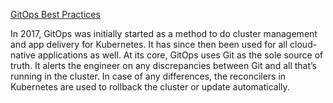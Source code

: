 [GitOps Best Practices](https://medium.com/@cloudcomputingtechnologies/gitops-best-practices-2ef73b9b7def)

In 2017, GitOps was initially started as a method to do cluster management and app delivery for Kubernetes. It has since then been used for all cloud-native applications as well.
At its core, GitOps uses Git as the sole source of truth. It alerts the engineer on any discrepancies between Git and all that’s running in the cluster. In case of any differences, the reconcilers in Kubernetes are used to rollback the cluster or update automatically.